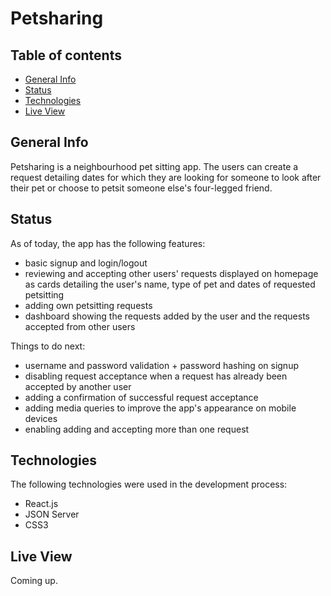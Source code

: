 # Petsharing

## Table of contents
* [General Info](#general-info)
* [Status](#status)
* [Technologies](#technologies)
* [Live View](#live-view)

## General Info
Petsharing is a neighbourhood pet sitting app. The users can create a request detailing dates for which they are looking for someone to look after their pet or choose to petsit someone else's four-legged friend.

## Status
As of today, the app has the following features:
* basic signup and login/logout
* reviewing and accepting other users' requests displayed on homepage as cards detailing the user's name, type of pet and dates of requested petsitting
* adding own petsitting requests
* dashboard showing the requests added by the user and the requests accepted from other users

Things to do next:
* username and password validation + password hashing on signup
* disabling request acceptance when a request has already been accepted by another user
* adding a confirmation of successful request acceptance
* adding media queries to improve the app's appearance on mobile devices
* enabling adding and accepting more than one request

## Technologies
The following technologies were used in the development process:
* React.js
* JSON Server
* CSS3

## Live View
Coming up.